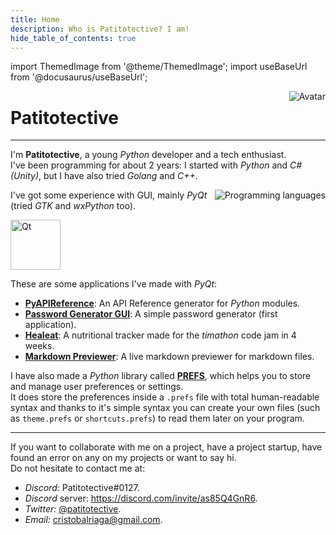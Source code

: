```yaml
---
title: Home
description: Who is Patitotective? I am!
hide_table_of_contents: true
---
```

import ThemedImage from '@theme/ThemedImage';
import useBaseUrl from '@docusaurus/useBaseUrl';

<img
	src="./img/logo.svg"
	alt="Avatar"
	align="right"
/>

# Patitotective
***
I'm **Patitotective**, a young _Python_ developer and a tech enthusiast.  
I've been programming for about 2 years: I started with _Python_ and _C# (Unity)_, but I have also tried _Golang_ and _C++_.

<img
	src="./img/programming_collage.png"
	alt="Programming languages"
	align="right"
/>

I've got some experience with GUI, mainly _PyQt_ (tried _GTK_ and _wxPython_ too).

<a href="https://qt.io">
<img
	src="https://cdn.freelogovectors.net/wp-content/uploads/2019/02/qt-logo.png"
	alt="Qt"
	width="80"
/>
</a>

These are some applications I've made with _PyQt_:
- [**PyAPIReference**](https://patitotective.github.io/PyAPIReference/): An API Reference generator for _Python_ modules.
- [**Password Generator GUI**](https://github.com/Patitotective/Password-Generator-GUI): A simple password generator (first application). 
- [**Healeat**](https://github.com/Patitotective/Healeat): A nutritional tracker made for the _timathon_ code jam in 4 weeks.
- [**Markdown Previewer**](https://github.com/Patitotective/QMarkdownPreviewer): A live markdown previewer for markdown files.

<a href="https://patitotective.github.io/PREFS">
<ThemedImage
  alt="PREFS logo"
  sources={{
    light: useBaseUrl('https://patitotective.github.io/PREFS/img/light_logo.png'),
    dark: useBaseUrl('https://patitotective.github.io/PREFS/img/dark_logo.png'),
  }}
  className="center"
  width="350"
/>
</a>


I have also made a _Python_ library called [**PREFS**](https://patitotective.github.io/PREFS/), which helps you to store and manage user preferences or settings.  
It does store the preferences inside a `.prefs` file with total human-readable syntax and thanks to it's simple syntax you can create your own files (such as `theme.prefs` or `shortcuts.prefs`) to read them later on your program.

***

If you want to collaborate with me on a project, have a project startup, have found an error on any on my projects or want to say hi.  
Do not hesitate to contact me at:
- _Discord:_ Patitotective#0127.
- _Discord_ server: https://discord.com/invite/as85Q4GnR6.
- _Twitter:_ [@patitotective](https://twitter.com/patitotective).
- _Email:_ cristobalriaga@gmail.com.
